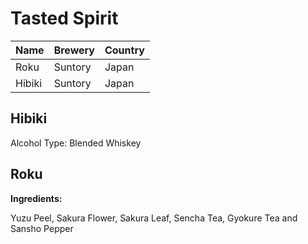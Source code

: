 # Tasted Spirit

| Name   | Brewery | Country |
| ------ | ------- | ------- |
| Roku   | Suntory | Japan   |
| Hibiki | Suntory | Japan   |

## Hibiki

Alcohol Type: Blended Whiskey

## Roku

**Ingredients:**

Yuzu Peel, Sakura Flower, Sakura Leaf, Sencha Tea, Gyokure Tea and Sansho Pepper
